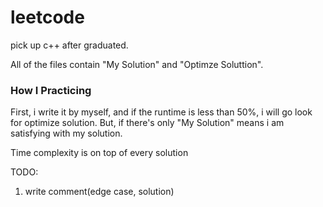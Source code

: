 # leetcode

pick up c++ after graduated.

All of the files contain "My Solution" and "Optimze Soluttion".

### How I Practicing
First, i write it by myself, and if the runtime is less than 50%, i will go look for optimize solution.
But, if there's only "My Solution" means i am satisfying with my solution.


Time complexity is on top of every solution


TODO:
1. write comment(edge case, solution)
